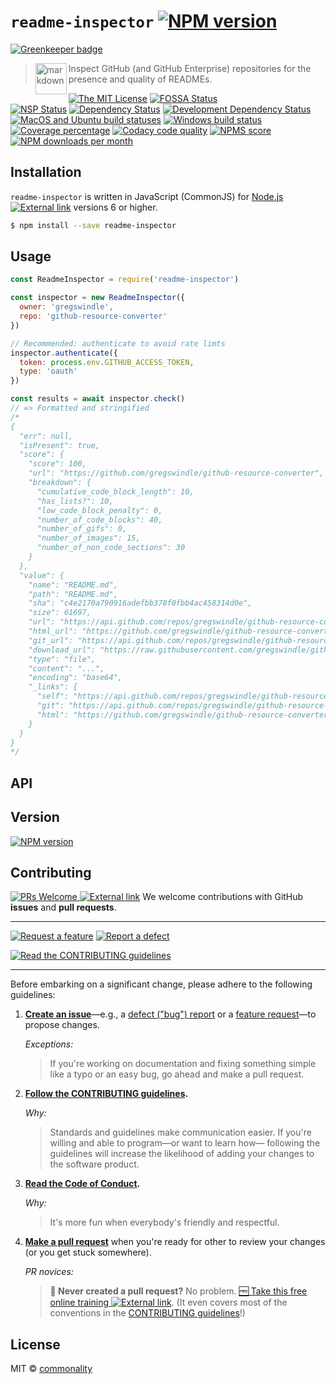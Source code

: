 # `readme-inspector` [![NPM version][npm-image]][npm-url]

[![Greenkeeper badge](https://badges.greenkeeper.io/commonality/readme-inspector.svg)](https://greenkeeper.io/)

> <img align="left" alt="markdown" height="50" width="50"  src="https://cdnjs.cloudflare.com/ajax/libs/octicons/4.4.0/svg/markdown.svg"> Inspect GitHub (and GitHub Enterprise) repositories for the presence and quality of READMEs.

[![The MIT License][license-image]][license-url]
[![FOSSA Status][fossa-image]][fossa-url]<br>
[![NSP Status][nsp-image]][nsp-url]
[![Dependency Status][daviddm-image]][daviddm-url]
[![Development Dependency Status][daviddm-dev-image]][daviddm-dev-url]<br>
[![MacOS and Ubuntu build statuses][travis-image]][travis-url]
[![Windows build status][appveyor-image]][appveyor-url]
[![Coverage percentage][codacy-coverage-image]][codacy-url]
[![Codacy code quality][codacy-image]][codacy-url]
[![NPMS score][npms-image]][npms-url]
[![NPM downloads per month][npm-downloads-month]][npm-url]

## Installation

`readme-inspector` is written in JavaScript (CommonJS) for
[Node.js ![External link][icon-octicon-link-external]](https://nodejs.org/) versions 6 or higher.

```sh
$ npm install --save readme-inspector
```

## Usage

```js
const ReadmeInspector = require('readme-inspector')

const inspector = new ReadmeInspector({
  owner: 'gregswindle',
  repo: 'github-resource-converter'
})

// Recommended: authenticate to avoid rate limts
inspector.authenticate({
  token: process.env.GITHUB_ACCESS_TOKEN,
  type: 'oauth'
})

const results = await inspector.check()
// => Formatted and stringified
/*
{
  "err": null,
  "isPresent": true,
  "score": {
    "score": 100,
    "url": "https://github.com/gregswindle/github-resource-converter",
    "breakdown": {
      "cumulative_code_block_length": 10,
      "has_lists?": 10,
      "low_code_block_penalty": 0,
      "number_of_code_blocks": 40,
      "number_of_gifs": 0,
      "number_of_images": 15,
      "number_of_non_code_sections": 30
    }
  },
  "value": {
    "name": "README.md",
    "path": "README.md",
    "sha": "c4e2170a790916adefbb378f0fbb4ac458314d0e",
    "size": 61697,
    "url": "https://api.github.com/repos/gregswindle/github-resource-converter/contents/README.md?ref=master",
    "html_url": "https://github.com/gregswindle/github-resource-converter/blob/master/README.md",
    "git_url": "https://api.github.com/repos/gregswindle/github-resource-converter/git/blobs/c4e2170a790916adefbb378f0fbb4ac458314d0e",
    "download_url": "https://raw.githubusercontent.com/gregswindle/github-resource-converter/master/README.md",
    "type": "file",
    "content": "...",
    "encoding": "base64",
    "_links": {
      "self": "https://api.github.com/repos/gregswindle/github-resource-converter/contents/README.md?ref=master",
      "git": "https://api.github.com/repos/gregswindle/github-resource-converter/git/blobs/c4e2170a790916adefbb378f0fbb4ac458314d0e",
      "html": "https://github.com/gregswindle/github-resource-converter/blob/master/README.md"
    }
  }
}
*/
```

## API

## Version

[![NPM version][npm-image]][npm-url]

## Contributing

[![PRs Welcome][makeapullrequest-image] ![External link][icon-octicon-link-external]][makeapullrequest-url] We welcome contributions with GitHub **issues** and **pull requests**.

---

[![Request a feature][issues-new-feat-image]][issues-new-feat-url]
[![Report a defect][issues-new-defect-image]][issues-new-defect-url]

[![Read the CONTRIBUTING guidelines][contributing-image]][contributing-url]

---

Before embarking on a significant change, please adhere to the following guidelines:

1.  **[Create an issue][issues-url]**&mdash;e.g., a [defect ("bug") report][issues-new-defect-url] or a [feature request][issues-new-feat-url]&mdash;to propose changes.

    _Exceptions:_

    > If you're working on documentation and fixing something simple like a typo or an easy bug, go ahead and make a pull request.

1.  **[Follow the CONTRIBUTING guidelines][contributing-url].**

    _Why:_

    > Standards and guidelines make communication easier. If you're willing and able to program&mdash;or want to learn how&mdash; following the guidelines will increase the likelihood of adding your changes to the software product.

1.  **[Read the Code of Conduct][code-of-conduct-url].**

    _Why:_

    > It's more fun when everybody's friendly and respectful.

1.  **[Make a pull request][pr-url]** when you're ready for other to review your changes (or you get stuck somewhere).

    _PR novices:_

    > **🙋 Never created a pull request?** No problem. [🆓 Take this free online training ![External link][icon-octicon-link-external]][makeapullrequest-url]. (It even covers most of the conventions in the [CONTRIBUTING guidelines][contributing-url]!)

## License

MIT © [commonality](https://github.com/commonality)

<!-- ⛔️ Link References ⛔️  -->

[bunyan-format-url]: https://github.com/thlorenz/bunyan-format/#readme
[node-bunyan-url]: https://github.com/trentm/node-bunyan/#readme
[optional-param-img]: https://fakeimg.pl/60x22/757575/FFF/?text=optional&font_size=16
[rest-get-img]: https://fakeimg.pl/40x40/0e8a16/FFF/?text=GET&font_size=20
[runkit-grc-url]: https://runkit.com/commonality/readme-inspector
[toc]: #table-of-contents

<!-- ⛔️ CI Services ⛔️  -->

[notice-url]: https://app.fossa.io/reports/07123904-7d26-40a6-b6af-c74e82a53789
[appveyor-image]: https://img.shields.io/appveyor/ci/commonality/readme-inspector.svg?style=flat-square&logo=appveyor&label=windows%20build
[appveyor-url]: https://ci.appveyor.com/project/commonality/readme-inspector
[codacy-image]: https://img.shields.io/codacy/grade/21f517a2d5bf4304895f40c5cbb596c4.svg?style=flat-square
[codacy-coverage-image]: https://img.shields.io/codacy/coverage/21f517a2d5bf4304895f40c5cbb596c4.svg?style=flat-square
[codacy-url]: https://www.codacy.com/app/greg_7/readme-inspector?utm_source=github.com&utm_medium=referral&utm_content=commonality/readme-inspector&utm_campaign=Badge_Grade
[coveralls-image]: https://img.shields.io/coveralls/github/commonality/readme-inspector/master.svg
[coveralls-url]: https://coveralls.io/r/commonality/readme-inspector
[daviddm-dev-image]: https://david-dm.org/commonality/readme-inspector/dev-status.svg?theme=shields.io&style=flat-square
[daviddm-dev-url]: https://david-dm.org/commonality/readme-inspector?type=dev
[daviddm-image]: https://david-dm.org/commonality/readme-inspector.svg?theme=shields.io&style=flat-square
[daviddm-url]: https://david-dm.org/commonality/readme-inspector
[fossa-image]: https://app.fossa.io/api/projects/git%2Bgithub.com%2Fcommonality%2Freadme-inspector.svg?type=shield&style=flat-square
[fossa-url]: https://app.fossa.io/projects/git%2Bgithub.com%2Fcommonality%2Freadme-inspector?ref=badge_shield
[license-image]: https://img.shields.io/badge/license-MIT-blue.svg?style=flat-square
[license-url]: http://opensource.org/licenses/MIT
[npm-downloads-month]: https://img.shields.io/npm/dm/readme-inspector.svg?style=social
[npm-image]: https://img.shields.io/npm/v/readme-inspector.svg?style=flat-square
[npm-url]: https://npmjs.org/package/readme-inspector
[npms-image]: https://badges.npms.io/readme-inspector.svg?style=flat-square
[npms-url]: https://npms.io/search?q=readme-inspector
[nsp-image]: https://nodesecurity.io/orgs/commonality/projects/a2aa0184-ae94-4307-8b87-f0e12324368a/badge
[nsp-url]: https://nodesecurity.io/orgs/commonality/projects/a2aa0184-ae94-4307-8b87-f0e12324368a
[travis-image]: https://img.shields.io/travis/commonality/readme-inspector.svg?branch=master&style=flat-square&label=macOS%20%7C%20ubuntu%20builds&logo=travis
[travis-url]: https://travis-ci.org/commonality/readme-inspector

<!-- ⛔️ Contributing ⛔️  -->

[code-of-conduct-url]: https://github.com/commonality/readme-inspector/blob/master/.github/CODE_OF_CONDUCT.md
[contributing-image]: https://img.shields.io/badge/read-CONTRIBUTING%20Guidelines-yellow.svg?style=for-the-badge&label=read+the
[contributing-url]: https://github.com/commonality/readme-inspector/blob/master/.github/CONTRIBUTING.md
[issues-new-defect-image]: https://img.shields.io/badge/report-defect-lightgrey.svg?style=for-the-badge&label=report+a
[issues-new-defect-url]: https://github.com/commonality/readme-inspector/issues/new?title=defect%28scope%29%3A+defect-summary&labels=priority%3a+medium%2cstatus%3a+review+needed%2ctype%3a+defect&template=defect-report.md
[issues-new-feat-image]: https://img.shields.io/badge/request-feature-blue.svg?style=for-the-badge&label=request+a
[issues-new-feat-url]: https://github.com/commonality/readme-inspector/issues/new?title=feat%28scope%29%3A+change-proposal-summary&labels=priority%3a+medium%2cstatus%3a+review+needed%2ctype%3a+feature&template=feature-request.md
[issues-url]: https://github.com/commonality/readme-inspector/issues
[makeapullrequest-image]: https://img.shields.io/badge/PRs-welcome-brightgreen.svg?style=flat-square
[makeapullrequest-url]: http://makeapullrequest.com
[pr-url]: https://github.com/commonality/readme-inspector/pulls

<!-- ⛔️ Octicon img references ⛔️  -->

[icon-octicon-alert]: https://cdnjs.cloudflare.com/ajax/libs/octicons/4.4.0/svg/alert.svg
[icon-octicon-arrow-down]: https://cdnjs.cloudflare.com/ajax/libs/octicons/4.4.0/svg/arrow-down.svg
[icon-octicon-arrow-left]: https://cdnjs.cloudflare.com/ajax/libs/octicons/4.4.0/svg/arrow-left.svg
[icon-octicon-arrow-right]: https://cdnjs.cloudflare.com/ajax/libs/octicons/4.4.0/svg/arrow-right.svg
[icon-octicon-arrow-small-down]: https://cdnjs.cloudflare.com/ajax/libs/octicons/4.4.0/svg/arrow-small-down.svg
[icon-octicon-arrow-small-left]: https://cdnjs.cloudflare.com/ajax/libs/octicons/4.4.0/svg/arrow-small-left.svg
[icon-octicon-arrow-small-right]: https://cdnjs.cloudflare.com/ajax/libs/octicons/4.4.0/svg/arrow-small-right.svg
[icon-octicon-arrow-small-up]: https://cdnjs.cloudflare.com/ajax/libs/octicons/4.4.0/svg/arrow-small-up.svg
[icon-octicon-arrow-up]: https://cdnjs.cloudflare.com/ajax/libs/octicons/4.4.0/svg/arrow-up.svg
[icon-octicon-beaker]: https://cdnjs.cloudflare.com/ajax/libs/octicons/4.4.0/svg/beaker.svg
[icon-octicon-bell]: https://cdnjs.cloudflare.com/ajax/libs/octicons/4.4.0/svg/bell.svg
[icon-octicon-bold]: https://cdnjs.cloudflare.com/ajax/libs/octicons/4.4.0/svg/bold.svg
[icon-octicon-book]: https://cdnjs.cloudflare.com/ajax/libs/octicons/4.4.0/svg/book.svg
[icon-octicon-bookmark]: https://cdnjs.cloudflare.com/ajax/libs/octicons/4.4.0/svg/bookmark.svg
[icon-octicon-briefcase]: https://cdnjs.cloudflare.com/ajax/libs/octicons/4.4.0/svg/briefcase.svg
[icon-octicon-broadcast]: https://cdnjs.cloudflare.com/ajax/libs/octicons/4.4.0/svg/broadcast.svg
[icon-octicon-browser]: https://cdnjs.cloudflare.com/ajax/libs/octicons/4.4.0/svg/browser.svg
[icon-octicon-bug]: https://cdnjs.cloudflare.com/ajax/libs/octicons/4.4.0/svg/bug.svg
[icon-octicon-calendar]: https://cdnjs.cloudflare.com/ajax/libs/octicons/4.4.0/svg/calendar.svg
[icon-octicon-check]: https://cdnjs.cloudflare.com/ajax/libs/octicons/4.4.0/svg/check.svg
[icon-octicon-checklist]: https://cdnjs.cloudflare.com/ajax/libs/octicons/4.4.0/svg/checklist.svg
[icon-octicon-chevron-down]: https://cdnjs.cloudflare.com/ajax/libs/octicons/4.4.0/svg/chevron-down.svg
[icon-octicon-chevron-left]: https://cdnjs.cloudflare.com/ajax/libs/octicons/4.4.0/svg/chevron-left.svg
[icon-octicon-chevron-right]: https://cdnjs.cloudflare.com/ajax/libs/octicons/4.4.0/svg/chevron-right.svg
[icon-octicon-chevron-up]: https://cdnjs.cloudflare.com/ajax/libs/octicons/4.4.0/svg/chevron-up.svg
[icon-octicon-circle-slash]: https://cdnjs.cloudflare.com/ajax/libs/octicons/4.4.0/svg/circle-slash.svg
[icon-octicon-circuit-board]: https://cdnjs.cloudflare.com/ajax/libs/octicons/4.4.0/svg/circuit-board.svg
[icon-octicon-clippy]: https://cdnjs.cloudflare.com/ajax/libs/octicons/4.4.0/svg/clippy.svg
[icon-octicon-clock]: https://cdnjs.cloudflare.com/ajax/libs/octicons/4.4.0/svg/clock.svg
[icon-octicon-cloud-download]: https://cdnjs.cloudflare.com/ajax/libs/octicons/4.4.0/svg/cloud-download.svg
[icon-octicon-cloud-upload]: https://cdnjs.cloudflare.com/ajax/libs/octicons/4.4.0/svg/cloud-upload.svg
[icon-octicon-code]: https://cdnjs.cloudflare.com/ajax/libs/octicons/4.4.0/svg/code.svg
[icon-octicon-comment-discussion]: https://cdnjs.cloudflare.com/ajax/libs/octicons/4.4.0/svg/comment-discussion.svg
[icon-octicon-comment]: https://cdnjs.cloudflare.com/ajax/libs/octicons/4.4.0/svg/comment.svg
[icon-octicon-credit-card]: https://cdnjs.cloudflare.com/ajax/libs/octicons/4.4.0/svg/credit-card.svg
[icon-octicon-dash]: https://cdnjs.cloudflare.com/ajax/libs/octicons/4.4.0/svg/dash.svg
[icon-octicon-dashboard]: https://cdnjs.cloudflare.com/ajax/libs/octicons/4.4.0/svg/dashboard.svg
[icon-octicon-database]: https://cdnjs.cloudflare.com/ajax/libs/octicons/4.4.0/svg/database.svg
[icon-octicon-desktop-download]: https://cdnjs.cloudflare.com/ajax/libs/octicons/4.4.0/svg/desktop-download.svg
[icon-octicon-device-camera-video]: https://cdnjs.cloudflare.com/ajax/libs/octicons/4.4.0/svg/device-camera-video.svg
[icon-octicon-device-camera]: https://cdnjs.cloudflare.com/ajax/libs/octicons/4.4.0/svg/device-camera.svg
[icon-octicon-device-desktop]: https://cdnjs.cloudflare.com/ajax/libs/octicons/4.4.0/svg/device-desktop.svg
[icon-octicon-device-mobile]: https://cdnjs.cloudflare.com/ajax/libs/octicons/4.4.0/svg/device-mobile.svg
[icon-octicon-diff-added]: https://cdnjs.cloudflare.com/ajax/libs/octicons/4.4.0/svg/diff-added.svg
[icon-octicon-diff-ignored]: https://cdnjs.cloudflare.com/ajax/libs/octicons/4.4.0/svg/diff-ignored.svg
[icon-octicon-diff-modified]: https://cdnjs.cloudflare.com/ajax/libs/octicons/4.4.0/svg/diff-modified.svg
[icon-octicon-diff-removed]: https://cdnjs.cloudflare.com/ajax/libs/octicons/4.4.0/svg/diff-removed.svg
[icon-octicon-diff-renamed]: https://cdnjs.cloudflare.com/ajax/libs/octicons/4.4.0/svg/diff-renamed.svg
[icon-octicon-diff]: https://cdnjs.cloudflare.com/ajax/libs/octicons/4.4.0/svg/diff.svg
[icon-octicon-ellipses]: https://cdnjs.cloudflare.com/ajax/libs/octicons/4.4.0/svg/ellipses.svg
[icon-octicon-ellipsis]: https://cdnjs.cloudflare.com/ajax/libs/octicons/4.4.0/svg/ellipsis.svg
[icon-octicon-eye]: https://cdnjs.cloudflare.com/ajax/libs/octicons/4.4.0/svg/eye.svg
[icon-octicon-file-binary]: https://cdnjs.cloudflare.com/ajax/libs/octicons/4.4.0/svg/file-binary.svg
[icon-octicon-file-code]: https://cdnjs.cloudflare.com/ajax/libs/octicons/4.4.0/svg/file-code.svg
[icon-octicon-file-directory]: https://cdnjs.cloudflare.com/ajax/libs/octicons/4.4.0/svg/file-directory.svg
[icon-octicon-file-media]: https://cdnjs.cloudflare.com/ajax/libs/octicons/4.4.0/svg/file-media.svg
[icon-octicon-file-pdf]: https://cdnjs.cloudflare.com/ajax/libs/octicons/4.4.0/svg/file-pdf.svg
[icon-octicon-file-submodule]: https://cdnjs.cloudflare.com/ajax/libs/octicons/4.4.0/svg/file-submodule.svg
[icon-octicon-file-symlink-directory]: https://cdnjs.cloudflare.com/ajax/libs/octicons/4.4.0/svg/file-symlink-directory.svg
[icon-octicon-file-symlink-file]: https://cdnjs.cloudflare.com/ajax/libs/octicons/4.4.0/svg/file-symlink-file.svg
[icon-octicon-file-text]: https://cdnjs.cloudflare.com/ajax/libs/octicons/4.4.0/svg/file-text.svg
[icon-octicon-file-zip]: https://cdnjs.cloudflare.com/ajax/libs/octicons/4.4.0/svg/file-zip.svg
[icon-octicon-file]: https://cdnjs.cloudflare.com/ajax/libs/octicons/4.4.0/svg/file.svg
[icon-octicon-flame]: https://cdnjs.cloudflare.com/ajax/libs/octicons/4.4.0/svg/flame.svg
[icon-octicon-fold]: https://cdnjs.cloudflare.com/ajax/libs/octicons/4.4.0/svg/fold.svg
[icon-octicon-gear]: https://cdnjs.cloudflare.com/ajax/libs/octicons/4.4.0/svg/gear.svg
[icon-octicon-gift]: https://cdnjs.cloudflare.com/ajax/libs/octicons/4.4.0/svg/gift.svg
[icon-octicon-gist-secret]: https://cdnjs.cloudflare.com/ajax/libs/octicons/4.4.0/svg/gist-secret.svg
[icon-octicon-gist]: https://cdnjs.cloudflare.com/ajax/libs/octicons/4.4.0/svg/gist.svg
[icon-octicon-git-branch]: https://cdnjs.cloudflare.com/ajax/libs/octicons/4.4.0/svg/git-branch.svg
[icon-octicon-git-commit]: https://cdnjs.cloudflare.com/ajax/libs/octicons/4.4.0/svg/git-commit.svg
[icon-octicon-git-compare]: https://cdnjs.cloudflare.com/ajax/libs/octicons/4.4.0/svg/git-compare.svg
[icon-octicon-git-merge]: https://cdnjs.cloudflare.com/ajax/libs/octicons/4.4.0/svg/git-merge.svg
[icon-octicon-git-pull-request]: https://cdnjs.cloudflare.com/ajax/libs/octicons/4.4.0/svg/git-pull-request.svg
[icon-octicon-globe]: https://cdnjs.cloudflare.com/ajax/libs/octicons/4.4.0/svg/globe.svg
[icon-octicon-grabber]: https://cdnjs.cloudflare.com/ajax/libs/octicons/4.4.0/svg/grabber.svg
[icon-octicon-graph]: https://cdnjs.cloudflare.com/ajax/libs/octicons/4.4.0/svg/graph.svg
[icon-octicon-heart]: https://cdnjs.cloudflare.com/ajax/libs/octicons/4.4.0/svg/heart.svg
[icon-octicon-history]: https://cdnjs.cloudflare.com/ajax/libs/octicons/4.4.0/svg/history.svg
[icon-octicon-home]: https://cdnjs.cloudflare.com/ajax/libs/octicons/4.4.0/svg/home.svg
[icon-octicon-horizontal-rule]: https://cdnjs.cloudflare.com/ajax/libs/octicons/4.4.0/svg/horizontal-rule.svg
[icon-octicon-hubot]: https://cdnjs.cloudflare.com/ajax/libs/octicons/4.4.0/svg/hubot.svg
[icon-octicon-inbox]: https://cdnjs.cloudflare.com/ajax/libs/octicons/4.4.0/svg/inbox.svg
[icon-octicon-info]: https://cdnjs.cloudflare.com/ajax/libs/octicons/4.4.0/svg/info.svg
[icon-octicon-issue-closed]: https://cdnjs.cloudflare.com/ajax/libs/octicons/4.4.0/svg/issue-closed.svg
[icon-octicon-issue-opened]: https://cdnjs.cloudflare.com/ajax/libs/octicons/4.4.0/svg/issue-opened.svg
[icon-octicon-issue-reopened]: https://cdnjs.cloudflare.com/ajax/libs/octicons/4.4.0/svg/issue-reopened.svg
[icon-octicon-italic]: https://cdnjs.cloudflare.com/ajax/libs/octicons/4.4.0/svg/italic.svg
[icon-octicon-jersey]: https://cdnjs.cloudflare.com/ajax/libs/octicons/4.4.0/svg/jersey.svg
[icon-octicon-key]: https://cdnjs.cloudflare.com/ajax/libs/octicons/4.4.0/svg/key.svg
[icon-octicon-keyboard]: https://cdnjs.cloudflare.com/ajax/libs/octicons/4.4.0/svg/keyboard.svg
[icon-octicon-law]: https://cdnjs.cloudflare.com/ajax/libs/octicons/4.4.0/svg/law.svg
[icon-octicon-light-bulb]: https://cdnjs.cloudflare.com/ajax/libs/octicons/4.4.0/svg/light-bulb.svg
[icon-octicon-link-external]: https://cdnjs.cloudflare.com/ajax/libs/octicons/4.4.0/svg/link-external.svg
[icon-octicon-link]: https://cdnjs.cloudflare.com/ajax/libs/octicons/4.4.0/svg/link.svg
[icon-octicon-list-ordered]: https://cdnjs.cloudflare.com/ajax/libs/octicons/4.4.0/svg/list-ordered.svg
[icon-octicon-list-unordered]: https://cdnjs.cloudflare.com/ajax/libs/octicons/4.4.0/svg/list-unordered.svg
[icon-octicon-location]: https://cdnjs.cloudflare.com/ajax/libs/octicons/4.4.0/svg/location.svg
[icon-octicon-lock]: https://cdnjs.cloudflare.com/ajax/libs/octicons/4.4.0/svg/lock.svg
[icon-octicon-logo-gist]: https://cdnjs.cloudflare.com/ajax/libs/octicons/4.4.0/svg/logo-gist.svg
[icon-octicon-logo-github]: https://cdnjs.cloudflare.com/ajax/libs/octicons/4.4.0/svg/logo-github.svg
[icon-octicon-mail-read]: https://cdnjs.cloudflare.com/ajax/libs/octicons/4.4.0/svg/mail-read.svg
[icon-octicon-mail-reply]: https://cdnjs.cloudflare.com/ajax/libs/octicons/4.4.0/svg/mail-reply.svg
[icon-octicon-mail]: https://cdnjs.cloudflare.com/ajax/libs/octicons/4.4.0/svg/mail.svg
[icon-octicon-mark-github]: https://cdnjs.cloudflare.com/ajax/libs/octicons/4.4.0/svg/mark-github.svg
[icon-octicon-markdown]: https://cdnjs.cloudflare.com/ajax/libs/octicons/4.4.0/svg/markdown.svg
[icon-octicon-megaphone]: https://cdnjs.cloudflare.com/ajax/libs/octicons/4.4.0/svg/megaphone.svg
[icon-octicon-mention]: https://cdnjs.cloudflare.com/ajax/libs/octicons/4.4.0/svg/mention.svg
[icon-octicon-milestone]: https://cdnjs.cloudflare.com/ajax/libs/octicons/4.4.0/svg/milestone.svg
[icon-octicon-mirror]: https://cdnjs.cloudflare.com/ajax/libs/octicons/4.4.0/svg/mirror.svg
[icon-octicon-mortar-board]: https://cdnjs.cloudflare.com/ajax/libs/octicons/4.4.0/svg/mortar-board.svg
[icon-octicon-mute]: https://cdnjs.cloudflare.com/ajax/libs/octicons/4.4.0/svg/mute.svg
[icon-octicon-no-newline]: https://cdnjs.cloudflare.com/ajax/libs/octicons/4.4.0/svg/no-newline.svg
[icon-octicon-octoface]: https://cdnjs.cloudflare.com/ajax/libs/octicons/4.4.0/svg/octoface.svg
[icon-octicon-organization]: https://cdnjs.cloudflare.com/ajax/libs/octicons/4.4.0/svg/organization.svg
[icon-octicon-package]: https://cdnjs.cloudflare.com/ajax/libs/octicons/4.4.0/svg/package.svg
[icon-octicon-paintcan]: https://cdnjs.cloudflare.com/ajax/libs/octicons/4.4.0/svg/paintcan.svg
[icon-octicon-pencil]: https://cdnjs.cloudflare.com/ajax/libs/octicons/4.4.0/svg/pencil.svg
[icon-octicon-person]: https://cdnjs.cloudflare.com/ajax/libs/octicons/4.4.0/svg/person.svg
[icon-octicon-pin]: https://cdnjs.cloudflare.com/ajax/libs/octicons/4.4.0/svg/pin.svg
[icon-octicon-plug]: https://cdnjs.cloudflare.com/ajax/libs/octicons/4.4.0/svg/plug.svg
[icon-octicon-plus-small]: https://cdnjs.cloudflare.com/ajax/libs/octicons/4.4.0/svg/plus-small.svg
[icon-octicon-plus]: https://cdnjs.cloudflare.com/ajax/libs/octicons/4.4.0/svg/plus.svg
[icon-octicon-primitive-dot]: https://cdnjs.cloudflare.com/ajax/libs/octicons/4.4.0/svg/primitive-dot.svg
[icon-octicon-primitive-square]: https://cdnjs.cloudflare.com/ajax/libs/octicons/4.4.0/svg/primitive-square.svg
[icon-octicon-pulse]: https://cdnjs.cloudflare.com/ajax/libs/octicons/4.4.0/svg/pulse.svg
[icon-octicon-question]: https://cdnjs.cloudflare.com/ajax/libs/octicons/4.4.0/svg/question.svg
[icon-octicon-quote]: https://cdnjs.cloudflare.com/ajax/libs/octicons/4.4.0/svg/quote.svg
[icon-octicon-radio-tower]: https://cdnjs.cloudflare.com/ajax/libs/octicons/4.4.0/svg/radio-tower.svg
[icon-octicon-reply]: https://cdnjs.cloudflare.com/ajax/libs/octicons/4.4.0/svg/reply.svg
[icon-octicon-repo-clone]: https://cdnjs.cloudflare.com/ajax/libs/octicons/4.4.0/svg/repo-clone.svg
[icon-octicon-repo-force-push]: https://cdnjs.cloudflare.com/ajax/libs/octicons/4.4.0/svg/repo-force-push.svg
[icon-octicon-repo-forked]: https://cdnjs.cloudflare.com/ajax/libs/octicons/4.4.0/svg/repo-forked.svg
[icon-octicon-repo-pull]: https://cdnjs.cloudflare.com/ajax/libs/octicons/4.4.0/svg/repo-pull.svg
[icon-octicon-repo-push]: https://cdnjs.cloudflare.com/ajax/libs/octicons/4.4.0/svg/repo-push.svg
[icon-octicon-repo]: https://cdnjs.cloudflare.com/ajax/libs/octicons/4.4.0/svg/repo.svg
[icon-octicon-rocket]: https://cdnjs.cloudflare.com/ajax/libs/octicons/4.4.0/svg/rocket.svg
[icon-octicon-rss]: https://cdnjs.cloudflare.com/ajax/libs/octicons/4.4.0/svg/rss.svg
[icon-octicon-ruby]: https://cdnjs.cloudflare.com/ajax/libs/octicons/4.4.0/svg/ruby.svg
[icon-octicon-search]: https://cdnjs.cloudflare.com/ajax/libs/octicons/4.4.0/svg/search.svg
[icon-octicon-server]: https://cdnjs.cloudflare.com/ajax/libs/octicons/4.4.0/svg/server.svg
[icon-octicon-settings]: https://cdnjs.cloudflare.com/ajax/libs/octicons/4.4.0/svg/settings.svg
[icon-octicon-shield]: https://cdnjs.cloudflare.com/ajax/libs/octicons/4.4.0/svg/shield.svg
[icon-octicon-sign-in]: https://cdnjs.cloudflare.com/ajax/libs/octicons/4.4.0/svg/sign-in.svg
[icon-octicon-sign-out]: https://cdnjs.cloudflare.com/ajax/libs/octicons/4.4.0/svg/sign-out.svg
[icon-octicon-smiley]: https://cdnjs.cloudflare.com/ajax/libs/octicons/4.4.0/svg/smiley.svg
[icon-octicon-squirrel]: https://cdnjs.cloudflare.com/ajax/libs/octicons/4.4.0/svg/squirrel.svg
[icon-octicon-star]: https://cdnjs.cloudflare.com/ajax/libs/octicons/4.4.0/svg/star.svg
[icon-octicon-stop]: https://cdnjs.cloudflare.com/ajax/libs/octicons/4.4.0/svg/stop.svg
[icon-octicon-sync]: https://cdnjs.cloudflare.com/ajax/libs/octicons/4.4.0/svg/sync.svg
[icon-octicon-tag]: https://cdnjs.cloudflare.com/ajax/libs/octicons/4.4.0/svg/tag.svg
[icon-octicon-tasklist]: https://cdnjs.cloudflare.com/ajax/libs/octicons/4.4.0/svg/tasklist.svg
[icon-octicon-telescope]: https://cdnjs.cloudflare.com/ajax/libs/octicons/4.4.0/svg/telescope.svg
[icon-octicon-terminal]: https://cdnjs.cloudflare.com/ajax/libs/octicons/4.4.0/svg/terminal.svg
[icon-octicon-text-size]: https://cdnjs.cloudflare.com/ajax/libs/octicons/4.4.0/svg/text-size.svg
[icon-octicon-three-bars]: https://cdnjs.cloudflare.com/ajax/libs/octicons/4.4.0/svg/three-bars.svg
[icon-octicon-thumbsdown]: https://cdnjs.cloudflare.com/ajax/libs/octicons/4.4.0/svg/thumbsdown.svg
[icon-octicon-thumbsup]: https://cdnjs.cloudflare.com/ajax/libs/octicons/4.4.0/svg/thumbsup.svg
[icon-octicon-tools]: https://cdnjs.cloudflare.com/ajax/libs/octicons/4.4.0/svg/tools.svg
[icon-octicon-trashcan]: https://cdnjs.cloudflare.com/ajax/libs/octicons/4.4.0/svg/trashcan.svg
[icon-octicon-triangle-down]: https://cdnjs.cloudflare.com/ajax/libs/octicons/4.4.0/svg/triangle-down.svg
[icon-octicon-triangle-left]: https://cdnjs.cloudflare.com/ajax/libs/octicons/4.4.0/svg/triangle-left.svg
[icon-octicon-triangle-right]: https://cdnjs.cloudflare.com/ajax/libs/octicons/4.4.0/svg/triangle-right.svg
[icon-octicon-triangle-up]: https://cdnjs.cloudflare.com/ajax/libs/octicons/4.4.0/svg/triangle-up.svg
[icon-octicon-unfold]: https://cdnjs.cloudflare.com/ajax/libs/octicons/4.4.0/svg/unfold.svg
[icon-octicon-unmute]: https://cdnjs.cloudflare.com/ajax/libs/octicons/4.4.0/svg/unmute.svg
[icon-octicon-unverified]: https://cdnjs.cloudflare.com/ajax/libs/octicons/4.4.0/svg/unverified.svg
[icon-octicon-verified]: https://cdnjs.cloudflare.com/ajax/libs/octicons/4.4.0/svg/verified.svg
[icon-octicon-versions]: https://cdnjs.cloudflare.com/ajax/libs/octicons/4.4.0/svg/versions.svg
[icon-octicon-watch]: https://cdnjs.cloudflare.com/ajax/libs/octicons/4.4.0/svg/watch.svg
[icon-octicon-x]: https://cdnjs.cloudflare.com/ajax/libs/octicons/4.4.0/svg/x.svg
